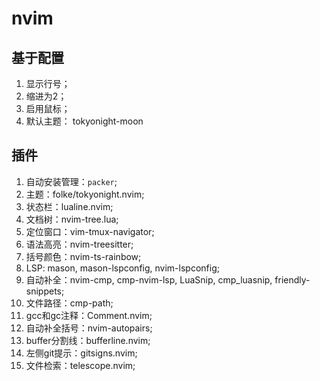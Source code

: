 # nvim

## 基于配置

1. 显示行号；
2. 缩进为2；
3. 启用鼠标；
4. 默认主题： tokyonight-moon


## 插件

1. 自动安装管理：`packer`;
2. 主题：folke/tokyonight.nvim;
3. 状态栏：lualine.nvim;
4. 文档树：nvim-tree.lua;
5. 定位窗口：vim-tmux-navigator;
6. 语法高亮：nvim-treesitter;
7. 括号颜色：nvim-ts-rainbow;
8. LSP: mason, mason-lspconfig, nvim-lspconfig;
9. 自动补全：nvim-cmp, cmp-nvim-lsp, LuaSnip, cmp_luasnip, friendly-snippets;
10. 文件路径：cmp-path;
11. gcc和gc注释：Comment.nvim;
12. 自动补全括号：nvim-autopairs;
13. buffer分割线：bufferline.nvim;
14. 左侧git提示：gitsigns.nvim;
15. 文件检索：telescope.nvim;
